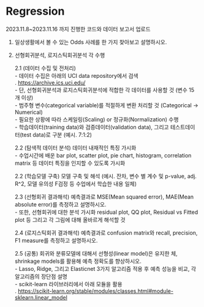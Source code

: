 # Regression
2023.11.8~2023.11.16 까지 진행한 코드와 데이터
보고서 업로드

1. 일상생활에서 볼 수 있는 Odds 사례를 한 가지 찾아보고 설명하시오.

2. 선형회귀분석, 로지스틱회귀분석 각 수행
   
   2.1 (데이터 수집 및 전처리)   
         - 데이터 수집은 아래의 UCI data repository에서 검색   
           . https://archive.ics.uci.edu/   
         - 단, 선형회귀분석과 로지스틱회귀분석에 적합한 각 데이터를 사용할 것 (변수 15개 이상)   
         - 범주형 변수(categorical variable)를 적절하게 변환 처리할 것 (Categorical -> Numerical)   
         - 필요한 상황에 따라 스케일링(Scaling) or 정규화(Normalization) 수행   
         - 학습데이터(training data)와 검증데이터(validation data), 그리고 테스트데이터(test data)로 구분 (예시. 7:1:2)
    
   2.2 (탐색적 데이터 분석) 데이터 내재적인 특징 가시화    
        - 수업시간에 배운 bar plot, scatter plot, pie chart, histogram, correlation matrix 등 데이터 특징을 인지할 수 있도록 가시화
    
   2.2 (학습모델 구축) 모델 구축 및 해석 (예시. 잔차, 변수 별 계수 및 p-value, adj. R^2, 모델 유의성 F검정 등 수업에서 학습한 내용 일체)
   
   2.3 (선형회귀 결과해석) 예측결과로 MSE(Mean squared error), MAE(Mean absolute error)를 측정하고 설명하시오.    
        - 또한, 선형회귀에 대한 분석 가시화 residual plot, QQ plot, Residual vs Fitted plot 등 그리고 각 그림에 대해 올바르게 해석할 것    
    
   2.4 (로지스틱회귀 결과해석) 예측결과로 confusion matrix와 recall, precision, F1 measure를 측정하고 설명하시오.
   
   2.5 (공통) 회귀와 분류모델에 대해서 선형성(linear model)은 유지한 체, shrinkage models를 활용해 예측 정확도를 향상하시오.    
       - Lasso, Ridge, 그리고 Elasticnet 3가지 알고리즘 적용 후 예측 성능을 비교, 각 알고리즘의 장단점 설명    
       - scikit-learn 라이브러리에서 아래 모듈을 활용    
         . https://scikit-learn.org/stable/modules/classes.html#module-sklearn.linear_model    
